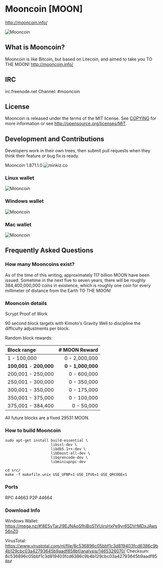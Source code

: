 # Mooncoin [MOON]
http://mooncoin.info/

<!--| ![Mooncoin](http://bit.ly/moonlogo) |-->
![Mooncoin](https://raw.githubusercontent.com/gjhiggins/mooncoin/mooncoin/src/qt/res/icons/bitcoin.png)

## What is Mooncoin?
Mooncoin is like Bitcoin, but based on Litecoin, and aimed to take you TO THE MOON!
http://mooncoin.info/

## IRC
irc.freenode.net Channel: #mooncoin

## License
Mooncoin is released under the terms of the MIT license. See [COPYING](COPYING)
for more information or see http://opensource.org/licenses/MIT.

## Development and Contributions
Developers work in their own trees, then submit pull requests when they think
their feature or bug fix is ready.

Mooncoin 1.871.1.0 ![minkiz.co](http://minkiz.co/img/assets/minkiz.png) 

### Linux wallet
![Mooncoin](https://raw.githubusercontent.com/gjhiggins/mooncoin/mooncoin/src/qt/res/src/linux-wallet.png)

### Windows wallet
![Mooncoin](https://raw.githubusercontent.com/gjhiggins/mooncoin/mooncoin/src/qt/res/src/win-wallet.png)

### Mac wallet
![Mooncoin](https://raw.githubusercontent.com/gjhiggins/mooncoin/mooncoin/src/qt/res/src/mac-wallet.png)

## Frequently Asked Questions

### How many Mooncoins exist?
As of the time of this writing, approximately 117 billion MOON have been issued. Sometime in the next five to seven years, there will be roughly 384,400,000,000 coins in existence, which is roughly one coin for every millimeter of distance from the Earth TO THE MOON!

### Mooncoin details
Scrypt Proof of Work

90 second block targets with Kimoto's Gravity Well to discipline the difficulty adjustments per block.

Random block rewards:

| Block range | # MOON Reward |
|:------------|--------:|
|1 - 100,000 | 0 - 2,000,000|
|**100,001** - **200,000** | **0 - 1,000,000**|
|200,001 - 250,000 | 0 - 600,000|
|250,001 - 300,000 | 0 - 350,000|
|300,001 - 350,000 | 0 - 175,000|
|350,001 - 375,000 | 0 - 100,000|
|375,001 - 384,400 | 0 - 50,000|

All future blocks are a fixed 29531 MOON.


### How to build Mooncoin

    sudo apt-get install build-essential \
                         libssl-dev \
                         libdb5.1++-dev \
                         libboost-all-dev \
                         libqrencode-dev \
                         libminiupnpc-dev

    cd src/
    make -f makefile.unix USE_UPNP=1 USE_IPV6=1 USE_QRCODE=1

### Ports
RPC 44663
P2P 44664

### Download Info

Windows Wallet: https://mega.nz/#!8E5yTarJ!9EJNAoSfhiBoS1VUirsHxPe9yr65DVrMDxJAws56nZ0

VirusTotal: https://www.virustotal.com/nl/file/8c536896c05bbf1c3d819403fcd6386c9b4b129cbc03a42793645b9aadf858bf/analysis/1465326070/
Checksum: 8c536896c05bbf1c3d819403fcd6386c9b4b129cbc03a42793645b9aadf858bf
 
